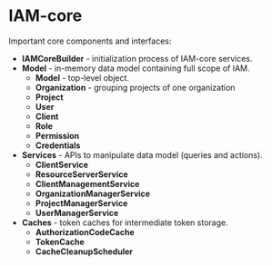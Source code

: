 # IAM-core

Important core components and interfaces:
* __IAMCoreBuilder__ - initialization process of IAM-core services.
* __Model__ - in-memory data model containing full scope of IAM.
  * __Model__ - top-level object.
  * __Organization__ - grouping projects of one organization
  * __Project__  
  * __User__
  * __Client__
  * __Role__
  * __Permission__  
  * __Credentials__
* __Services__ - APIs to manipulate data model (queries and actions).
  * __ClientService__
  * __ResourceServerService__ 
  * __ClientManagementService__
  * __OrganizationManagerService__
  * __ProjectManagerService__
  * __UserManagerService__
* __Caches__ - token caches for intermediate token storage.
  * __AuthorizationCodeCache__
  * __TokenCache__  
  * __CacheCleanupScheduler__